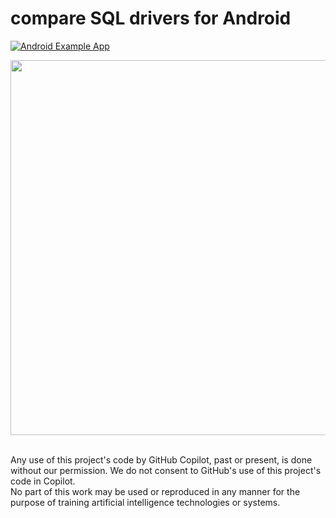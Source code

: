 compare SQL drivers for Android
===============================

[![Android Example App](https://github.com/zoff99/sql_android_compare/actions/workflows/android_app.yml/badge.svg)](https://github.com/zoff99/sql_android_compare/actions/workflows/android_app.yml)

<img src="https://github.com/zoff99/sql_android_compare/releases/download/nightly/android_screen01.png" height="600"></a>
<br>



<br>
Any use of this project's code by GitHub Copilot, past or present, is done
without our permission.  We do not consent to GitHub's use of this project's
code in Copilot.
<br>
No part of this work may be used or reproduced in any manner for the purpose of training artificial intelligence technologies or systems.
